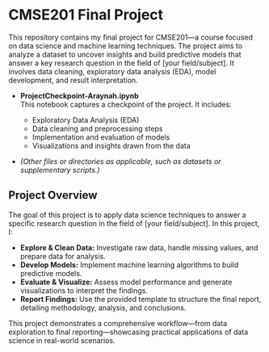 
# CMSE201 Final Project

This repository contains my final project for CMSE201—a course focused on data science and machine learning techniques. The project aims to analyze a dataset to uncover insights and build predictive models that answer a key research question in the field of [your field/subject]. It involves data cleaning, exploratory data analysis (EDA), model development, and result interpretation.

- **ProjectCheckpoint-Araynah.ipynb**  
  This notebook captures a checkpoint of the project. It includes:
  - Exploratory Data Analysis (EDA)
  - Data cleaning and preprocessing steps
  - Implementation and evaluation of models
  - Visualizations and insights drawn from the data

- *(Other files or directories as applicable, such as datasets or supplementary scripts.)*

## Project Overview

The goal of this project is to apply data science techniques to answer a specific research question in the field of [your field/subject]. In this project, I:
- **Explore & Clean Data:** Investigate raw data, handle missing values, and prepare data for analysis.
- **Develop Models:** Implement machine learning algorithms to build predictive models.
- **Evaluate & Visualize:** Assess model performance and generate visualizations to interpret the findings.
- **Report Findings:** Use the provided template to structure the final report, detailing methodology, analysis, and conclusions.

This project demonstrates a comprehensive workflow—from data exploration to final reporting—showcasing practical applications of data science in real-world scenarios.

